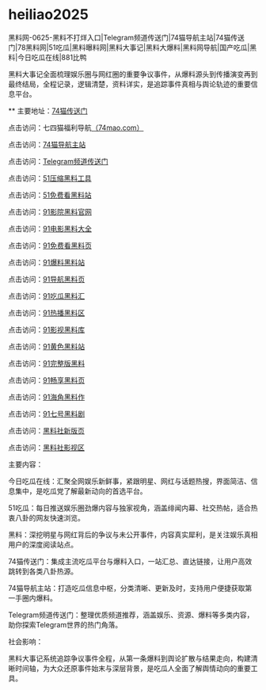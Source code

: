 # heiliao2025
黑料网-0625-黑料不打烊入口|Telegram频道传送门|74猫导航主站|74猫传送门|78黑料网|51吃瓜|黑料曝料网|黑料大事记|黑料大爆料|黑料网导航|国产吃瓜|黑料|今日吃瓜在线|881比鸭

黑料大事记全面梳理娱乐圈与网红圈的重要争议事件，从爆料源头到传播演变再到最终结局，全程记录，逻辑清楚，资料详实，是追踪事件真相与舆论轨迹的重要信息平台。

** 主要地址：<a href="https://74mao.com/">74猫传送门</a>

点击访问：七四猫福利导航<a href="https://74mao.com/">（74mao.com）</a>

点击访问：<a href="https://74mao.com/">74猫导航主站</a>

点击访问：<a href="https://74mao.com/">Telegram频道传送门</a>

点击访问：<a href="https://hj-843.pages.dev/">51压缩黑料工具</a>  

点击访问：<a href="https://hj-846.pages.dev/">51免费看黑料站</a>  

点击访问：<a href="https://hj-968.pages.dev/">91影院黑料官网</a>  

点击访问：<a href="https://hj-969.pages.dev/">91电影黑料大全</a>  

点击访问：<a href="https://hj-970.pages.dev/">91免费看黑料页</a>  

点击访问：<a href="https://hj-971.pages.dev/">91爆料黑料站</a>  

点击访问：<a href="https://hj-972.pages.dev/">91导航黑料页</a>  

点击访问：<a href="https://hj-976.pages.dev/">91吃瓜黑料汇</a>  

点击访问：<a href="https://hj-977.pages.dev/">91热播黑料区</a>  

点击访问：<a href="https://hj-978.pages.dev/">91影视黑料库</a>  

点击访问：<a href="https://hj-979.pages.dev/">91黄色黑料站</a>  

点击访问：<a href="https://hj-980.pages.dev/">91完整版黑料</a>  

点击访问：<a href="https://hj-981.pages.dev/">91畅享黑料页</a>  

点击访问：<a href="https://hj-982.pages.dev/">91海角黑料作</a>  

点击访问：<a href="https://hj-983.pages.dev/">91七号黑料剧</a>  

点击访问：<a href="https://hls-01.pages.dev/">黑料社新版页</a>  

点击访问：<a href="https://hls-15.pages.dev/">黑料社影视区</a>  

主要内容：

今日吃瓜在线：汇聚全网娱乐新鲜事，紧跟明星、网红与话题热搜，界面简洁、信息集中，是吃瓜党了解最新动向的首选平台。

51吃瓜：每日推送娱乐圈劲爆内容与独家视角，涵盖绯闻内幕、社交热帖，适合热衷八卦的网友快速浏览。

黑料：深挖明星与网红背后的争议与未公开事件，内容真实犀利，是关注娱乐真相用户的深度阅读站点。

74猫传送门：集成主流吃瓜平台与爆料入口，一站汇总、直达链接，让用户高效跳转到各类八卦热源。

74猫导航主站：打造吃瓜信息中枢，分类清晰、更新及时，支持用户便捷获取第一手圈内爆料。

Telegram频道传送门：整理优质频道推荐，涵盖娱乐、资源、爆料等多类内容，助你探索Telegram世界的热门角落。

社会影响：

黑料大事记系统追踪争议事件全程，从第一条爆料到舆论扩散与结果走向，构建清晰时间轴，为大众还原事件始末与深层背景，是吃瓜人全面了解舆情动向的重要工具。
<span style="display:none;">[Canonical link](https://github.com/vivivi20250625/viv13）</span>
